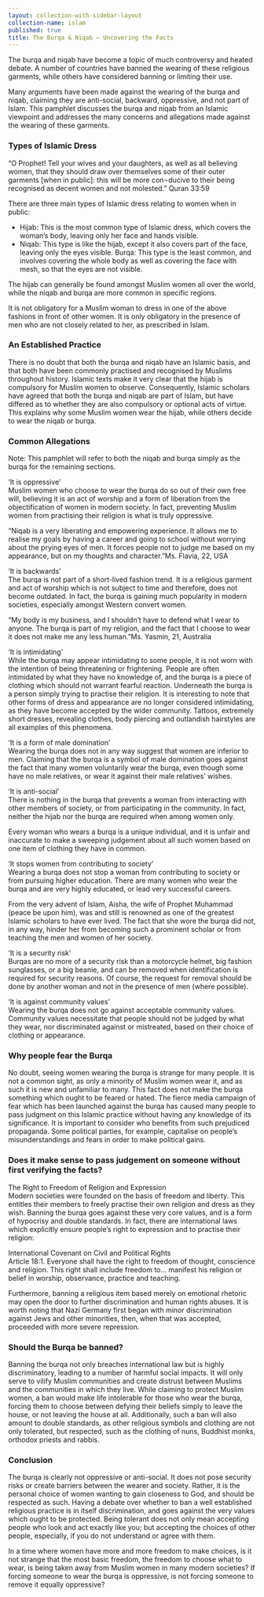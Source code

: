 ```yaml
---
layout: collection-with-sidebar-layout
collection-name: islam
published: true
title: The Burqa & Niqab – Uncovering the Facts
---
```


The burqa and niqab have become a topic of much controversy and heated debate. A number of countries have banned the wearing of these religious garments, while others have considered banning or limiting their use.

Many arguments have been made against the wearing of the burqa and niqab, claiming they are anti-social, backward, oppressive, and not part of Islam. This pamphlet discusses the burqa and niqab from an Islamic viewpoint and addresses the many concerns and allegations made against the wearing of these garments.

### Types of Islamic Dress
“O Prophet! Tell your wives and your daughters, as well as all believing women, that they should draw over themselves some of their outer garments [when in public]: this will be more con¬ducive to their being recognised as decent women and not molested.” Quran 33:59

There are three main types of Islamic dress relating to women when in public:  
- Hijab: This is the most common type of Islamic dress, which covers the woman’s body, leaving only her face and hands visible.  
- Niqab: This type is like the hijab, except it also covers part of the face, leaving only the eyes visible.
Burqa: This type is the least common, and involves covering the whole body as well as covering the face with mesh, so that the eyes are not visible.

The hijab can generally be found amongst Muslim women all over the world, while the niqab and burqa are more common in specific regions.

It is not obligatory for a Muslim woman to dress in one of the above fashions in front of other women. It is only obligatory in the presence of men who are not closely related to her, as prescribed in Islam.

### An Established Practice
There is no doubt that both the burqa and niqab have an Islamic basis, and that both have been commonly practised and recognised by Muslims throughout history. Islamic texts make it very clear that the hijab is compulsory for Muslim women to observe. Consequently, Islamic scholars have agreed that both the burqa and niqab are part of Islam, but have differed as to whether they are also compulsory or optional acts of virtue. This explains why some Muslim women wear the hijab, while others decide to wear the niqab or burqa.

### Common Allegations
Note: This pamphlet will refer to both the niqab and burqa simply as the burqa for the remaining sections.

‘It is oppressive’  
Muslim women who choose to wear the burqa do so out of their own free will, believing it is an act of worship and a form of liberation from the objectification of women in modern society. In fact, preventing Muslim women from practising their religion is what is truly oppressive.

“Niqab is a very liberating and empowering experience. It allows me to realise my goals by having a career and going to school without worrying about the prying eyes of men. It forces people not to judge me based on my appearance, but on my thoughts and character.”Ms. Flavia, 22, USA

‘It is backwards’  
The burqa is not part of a short-lived fashion trend. It is a religious garment and act of worship which is not subject to time and therefore, does not become outdated. In fact, the burqa is gaining much popularity in modern societies, especially amongst Western convert women.

“My body is my business, and I shouldn’t have to defend what I wear to anyone. The burqa is part of my religion, and the fact that I choose to wear it does not make me any less human.”Ms. Yasmin, 21, Australia

‘It is intimidating’  
While the burqa may appear intimidating to some people, it is not worn with the intention of being threatening or frightening. People are often intimidated by what they have no knowledge of, and the burqa is a piece of clothing which should not warrant fearful reaction. Underneath the burqa is a person simply trying to practise their religion. It is interesting to note that other forms of dress and appearance are no longer considered intimidating, as they have become accepted by the wider community. Tattoos, extremely short dresses, revealing clothes, body piercing and outlandish hairstyles are all examples of this phenomena.

‘It is a form of male domination’  
Wearing the burqa does not in any way suggest that women are inferior to men. Claiming that the burqa is a symbol of male domination goes against the fact that many women voluntarily wear the burqa, even though some have no male relatives, or wear it against their male relatives’ wishes.

‘It is anti-social’  
There is nothing in the burqa that prevents a woman from interacting with other members of society, or from participating in the community. In fact, neither the hijab nor the burqa are required when among women only.

Every woman who wears a burqa is a unique individual, and it is unfair and inaccurate to make a sweeping judgement about all such women based on one item of clothing they have in common.

‘It stops women from contributing to society’  
Wearing a burqa does not stop a woman from contributing to society or from pursuing higher education. There are many women who wear the burqa and are very highly educated, or lead very successful careers.

From the very advent of Islam, Aisha, the wife of Prophet Muhammad (peace be upon him), was and still is renowned as one of the greatest Islamic scholars to have ever lived. The fact that she wore the burqa did not, in any way, hinder her from becoming such a prominent scholar or from teaching the men and women of her society.

‘It is a security risk’  
Burqas are no more of a security risk than a motorcycle helmet, big fashion sunglasses, or a big beanie, and can be removed when identification is required for security reasons. Of course, the request for removal should be done by another woman and not in the presence of men (where possible).

‘It is against community values’  
Wearing the burqa does not go against acceptable community values. Community values necessitate that people should not be judged by what they wear, nor discriminated against or mistreated, based on their choice of clothing or appearance.

### Why people fear the Burqa
No doubt, seeing women wearing the burqa is strange for many people. It is not a common sight, as only a minority of Muslim women wear it, and as such it is new and unfamiliar to many. This fact does not make the burqa something which ought to be feared or hated. The fierce media campaign of fear which has been launched against the burqa has caused many people to pass judgment on this Islamic practice without having any knowledge of its significance. It is important to consider who benefits from such prejudiced propaganda. Some political parties, for example, capitalise on people’s misunderstandings and fears in order to make political gains.

### Does it make sense to pass judgement on someone without first verifying the facts?
The Right to Freedom of Religion and Expression  
Modern societies were founded on the basis of freedom and liberty. This entitles their members to freely practise their own religion and dress as they wish. Banning the burqa goes against these very core values, and is a form of hypocrisy and double standards. In fact, there are international laws which explicitly ensure people’s right to expression and to practise their religion:

International Covenant on Civil and Political Rights  
Article 18:1. Everyone shall have the right to freedom of thought, conscience and religion. This right shall include freedom to… manifest his religion or belief in worship, observance, practice and teaching.

Furthermore, banning a religious item based merely on emotional rhetoric may open the door to further discrimination and human rights abuses. It is worth noting that Nazi Germany first began with minor discrimination against Jews and other minorities, then, when that was accepted, proceeded with more severe repression.

### Should the Burqa be banned?
Banning the burqa not only breaches international law but is highly discriminatory, leading to a number of harmful social impacts. It will only serve to vilify Muslim communities and create distrust between Muslims and the communities in which they live. While claiming to protect Muslim women, a ban would make life intolerable for those who wear the burqa, forcing them to choose between defying their beliefs simply to leave the house, or not leaving the house at all. Additionally, such a ban will also amount to double standards, as other religious symbols and clothing are not only tolerated, but respected, such as the clothing of nuns, Buddhist monks, orthodox priests and rabbis.

### Conclusion
The burqa is clearly not oppressive or anti-social. It does not pose security risks or create barriers between the wearer and society. Rather, it is the personal choice of women wanting to gain closeness to God, and should be respected as such. Having a debate over whether to ban a well established religious practice is in itself discrimination, and goes against the very values which ought to be protected. Being tolerant does not only mean accepting people who look and act exactly like you; but accepting the choices of other people, especially, if you do not understand or agree with them.

In a time where women have more and more freedom to make choices, is it not strange that the most basic freedom, the freedom to choose what to wear, is being taken away from Muslim women in many modern societies? If forcing someone to wear the burqa is oppressive, is not forcing someone to remove it equally oppressive?
